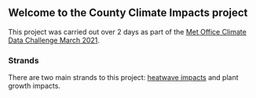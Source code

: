 ## Welcome to the County Climate Impacts project

This project was carried out over 2 days as part of the [Met Office Climate Data Challenge March 2021](https://github.com/COP26-Hackathon/Met-Office-Climate-Data-Challenge-March_2021/wiki).

### Strands

There are two main strands to this project: [heatwave impacts](heatwaves.md) and plant growth impacts.
